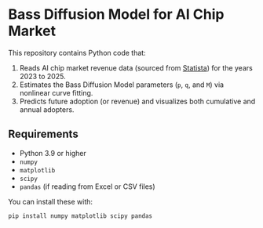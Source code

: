 # Bass Diffusion Model for AI Chip Market

This repository contains Python code that:
1. Reads AI chip market revenue data (sourced from [Statista](https://www.statista.com/topics/6153/artificial-intelligence-ai-chips)) for the years 2023 to 2025.
2. Estimates the Bass Diffusion Model parameters (`p`, `q`, and `M`) via nonlinear curve fitting.
3. Predicts future adoption (or revenue) and visualizes both cumulative and annual adopters.

## Requirements

- Python 3.9 or higher
- `numpy`
- `matplotlib`
- `scipy`
- `pandas` (if reading from Excel or CSV files)

You can install these with:
```bash
pip install numpy matplotlib scipy pandas
